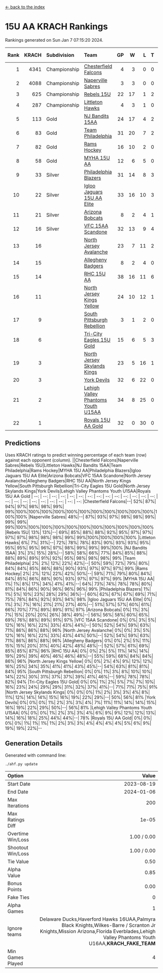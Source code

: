 [<- back to the index](readme.md)
# 15U AA KRACH Rankings
Rankings generated on Sun Jan  7 07:15:20 2024.

Rank|KRACH|Subdivision|Team|GP|W|L|T|OTW|OTL|SoS|Exp Wins|Win Diff
---:|---:|:---|:---|---:|---:|---:|---:|---:|---:|---:|---:|---:
1|4341|Championship|[Chesterfield Falcons](https://gamesheetstats.com/seasons/3659/teams/143334/schedule)|4|3|0|0|1|0|148|4.8|-0.0
2|4088|Championship|[Naperville Sabres](https://gamesheetstats.com/seasons/3659/teams/143335/schedule)|3|3|0|0|0|0|175|3.8|-0.0
3|625|Championship|[Rebels 15U](https://gamesheetstats.com/seasons/3659/teams/140654/schedule)|22|17|1|2|1|1|413|19.8|-0.0
4|287|Championship|[Littleton Hawks](https://gamesheetstats.com/seasons/3659/teams/177078/schedule)|4|3|1|0|0|0|158|3.8|-0.0
5|113|Gold|[NJ Bandits 15AA](https://gamesheetstats.com/seasons/3659/teams/140648/schedule)|24|17|4|2|0|1|99|18.9|0.0
6|83|Gold|[Team Philadelphia](https://gamesheetstats.com/seasons/3659/teams/140657/schedule)|31|20|7|2|2|0|89|23.9|0.0
7|82|Gold|[Rams Hockey](https://gamesheetstats.com/seasons/3659/teams/140653/schedule)|16|10|2|0|2|2|281|12.9|0.0
8|58|Gold|[MYHA 15U AA](https://gamesheetstats.com/seasons/3659/teams/140647/schedule)|12|6|5|0|1|0|404|7.9|0.0
9|33|Silver|[Philadelphia Blazers](https://gamesheetstats.com/seasons/3659/teams/140652/schedule)|31|14|8|3|5|1|26|21.4|0.0
10|22|Silver|[Igloo Jaguars 15U AA Elite](https://gamesheetstats.com/seasons/3659/teams/140645/schedule)|33|16|10|3|2|2|25|20.4|0.0
11|21|Silver|[Arizona Bobcats](https://gamesheetstats.com/seasons/3659/teams/143338/schedule)|8|2|4|1|0|1|134|3.4|0.0
12|16|Silver|[VFC 15AA Scandone](https://gamesheetstats.com/seasons/3659/teams/140659/schedule)|32|13|9|4|2|4|174|17.9|0.0
13|16||[North Jersey Avalanche](https://gamesheetstats.com/seasons/3659/teams/140649/schedule)|23|7|11|2|2|1|231|10.9|0.0
14|15||[Allegheny Badgers](https://gamesheetstats.com/seasons/3659/teams/143336/schedule)|8|2|4|0|1|1|564|3.9|0.0
15|14||[RHC 15U AA](https://gamesheetstats.com/seasons/3659/teams/140655/schedule)|38|16|11|6|0|5|60|19.9|0.0
16|11||[North Jersey Kings Yellow](https://gamesheetstats.com/seasons/3659/teams/140650/schedule)|24|10|12|1|1|0|50|12.4|0.0
17|9||[South Pittsburgh Rebellion](https://gamesheetstats.com/seasons/3659/teams/144442/schedule)|3|1|2|0|0|0|166|1.9|0.0
18|6||[Tri-City Eagles 15U Gold](https://gamesheetstats.com/seasons/3659/teams/140658/schedule)|15|6|5|3|0|1|18|8.4|0.0
19|3||[North Jersey Skylands Kings](https://gamesheetstats.com/seasons/3659/teams/140651/schedule)|23|5|16|1|0|1|98|6.4|0.0
20|3||[York Devils](https://gamesheetstats.com/seasons/3659/teams/140660/schedule)|32|6|22|0|2|2|42|8.9|0.0
21|2||[Lehigh Valley Phantoms Youth U15AA](https://gamesheetstats.com/seasons/3659/teams/140646/schedule)|34|8|25|0|0|1|20|8.9|0.0
22|1||[Royals 15U AA Gold](https://gamesheetstats.com/seasons/3659/teams/140656/schedule)|32|0|30|0|2|0|25|2.9|0.0

## Predictions
Uses KRACH ratings to predict winning percentage of each team (row) against each opponent (column).
||Chesterfield Falcons|Naperville Sabres|Rebels 15U|Littleton Hawks|NJ Bandits 15AA|Team Philadelphia|Rams Hockey|MYHA 15U AA|Philadelphia Blazers|Igloo Jaguars 15U AA Elite|Arizona Bobcats|VFC 15AA Scandone|North Jersey Avalanche|Allegheny Badgers|RHC 15U AA|North Jersey Kings Yellow|South Pittsburgh Rebellion|Tri-City Eagles 15U Gold|North Jersey Skylands Kings|York Devils|Lehigh Valley Phantoms Youth U15AA|Royals 15U AA Gold
| --: | --: | --: | --: | --: | --: | --: | --: | --: | --: | --: | --: | --: | --: | --: | --: | --: | --: | --: | --: | --: | --: | --: 
|Chesterfield Falcons|--| 52%| 87%| 94%| 97%| 98%| 98%| 99%| 99%|100%|100%|100%|100%|100%|100%|100%|100%|100%|100%|100%|100%|100%
|Naperville Sabres| 48%|--| 87%| 93%| 97%| 98%| 98%| 99%| 99%| 99%| 99%|100%|100%|100%|100%|100%|100%|100%|100%|100%|100%|100%
|Rebels 15U| 13%| 13%|--| 69%| 85%| 88%| 88%| 92%| 95%| 97%| 97%| 97%| 97%| 98%| 98%| 98%| 99%| 99%|100%|100%|100%|100%
|Littleton Hawks|  6%|  7%| 31%|--| 72%| 78%| 78%| 83%| 90%| 93%| 93%| 95%| 95%| 95%| 95%| 96%| 97%| 98%| 99%| 99%| 99%|100%
|NJ Bandits 15AA|  3%|  3%| 15%| 28%|--| 58%| 58%| 66%| 77%| 84%| 85%| 88%| 88%| 89%| 89%| 91%| 92%| 95%| 98%| 98%| 98%| 99%
|Team Philadelphia|  2%|  2%| 12%| 22%| 42%|--| 50%| 59%| 72%| 79%| 80%| 84%| 84%| 85%| 86%| 88%| 90%| 93%| 97%| 97%| 97%| 99%
|Rams Hockey|  2%|  2%| 12%| 22%| 42%| 50%|--| 59%| 71%| 79%| 80%| 84%| 84%| 85%| 86%| 88%| 90%| 93%| 97%| 97%| 97%| 99%
|MYHA 15U AA|  1%|  1%|  8%| 17%| 34%| 41%| 41%|--| 64%| 73%| 74%| 78%| 78%| 80%| 81%| 84%| 86%| 90%| 96%| 96%| 96%| 99%
|Philadelphia Blazers|  1%|  1%|  5%| 10%| 23%| 28%| 29%| 36%|--| 60%| 62%| 67%| 67%| 69%| 71%| 75%| 78%| 84%| 92%| 93%| 94%| 98%
|Igloo Jaguars 15U AA Elite|  0%|  1%|  3%|  7%| 16%| 21%| 21%| 27%| 40%|--| 51%| 57%| 57%| 60%| 61%| 66%| 70%| 77%| 89%| 89%| 91%| 97%
|Arizona Bobcats|  0%|  1%|  3%|  7%| 15%| 20%| 20%| 26%| 38%| 49%|--| 56%| 56%| 58%| 60%| 65%| 69%| 76%| 88%| 89%| 91%| 97%
|VFC 15AA Scandone|  0%|  0%|  3%|  5%| 12%| 16%| 16%| 22%| 33%| 43%| 44%|--| 50%| 52%| 54%| 59%| 63%| 71%| 86%| 86%| 88%| 96%
|North Jersey Avalanche|  0%|  0%|  3%|  5%| 12%| 16%| 16%| 22%| 33%| 43%| 44%| 50%|--| 52%| 54%| 59%| 63%| 71%| 86%| 86%| 88%| 96%
|Allegheny Badgers|  0%|  0%|  2%|  5%| 11%| 15%| 15%| 20%| 31%| 40%| 42%| 48%| 48%|--| 52%| 57%| 61%| 69%| 85%| 85%| 87%| 96%
|RHC 15U AA|  0%|  0%|  2%|  5%| 11%| 14%| 14%| 19%| 29%| 39%| 40%| 46%| 46%| 48%|--| 55%| 59%| 68%| 84%| 84%| 86%| 96%
|North Jersey Kings Yellow|  0%|  0%|  2%|  4%|  9%| 12%| 12%| 16%| 25%| 34%| 35%| 41%| 41%| 43%| 45%|--| 54%| 63%| 81%| 81%| 84%| 95%
|South Pittsburgh Rebellion|  0%|  0%|  1%|  3%|  8%| 10%| 10%| 14%| 22%| 30%| 31%| 37%| 37%| 39%| 41%| 46%|--| 59%| 78%| 78%| 82%| 94%
|Tri-City Eagles 15U Gold|  0%|  0%|  1%|  2%|  5%|  7%|  7%| 10%| 16%| 23%| 24%| 29%| 29%| 31%| 32%| 37%| 41%|--| 71%| 71%| 75%| 91%
|North Jersey Skylands Kings|  0%|  0%|  0%|  1%|  2%|  3%|  3%|  4%|  8%| 11%| 12%| 14%| 14%| 15%| 16%| 19%| 22%| 29%|--| 50%| 56%| 81%
|York Devils|  0%|  0%|  0%|  1%|  2%|  3%|  3%|  4%|  7%| 11%| 11%| 14%| 14%| 15%| 16%| 19%| 22%| 29%| 50%|--| 56%| 81%
|Lehigh Valley Phantoms Youth U15AA|  0%|  0%|  0%|  1%|  2%|  3%|  3%|  4%|  6%|  9%|  9%| 12%| 12%| 13%| 14%| 16%| 18%| 25%| 44%| 44%|--| 78%
|Royals 15U AA Gold|  0%|  0%|  0%|  0%|  1%|  1%|  1%|  1%|  2%|  3%|  3%|  4%|  4%|  4%|  4%|  5%|  6%|  9%| 19%| 19%| 22%|--

## Generation Details

Generated with command line:
```
./ahf.py update
```

| Option | Value |
| :----- | ----: |
| Start Date | 2023-08-19 |
| End Date | 2024-01-06 |
| Max Iterations | 200 |
| Max Ratings Diff | 1e-05 |
| Overtime Win/Loss | 1.00 / 0.00 |
| Shootout Win/Loss | 1.00 / 0.00 |
| Tie Value | 0.50 |
| Alpha Value | 0.85 |
| Bonus Points | 0.00 |
| Fake Ties | 0 |
| Alpha Games | 1 |
| Ignore teams | Delaware Ducks,Haverford Hawks 16UAA,Palmyra Black Knights,Wilkes-Barre / Scranton Jr Knights,Mission Arizona,Florida Everblades,Lehigh Valley Phantoms Youth U16AA,__KRACH_FAKE_TEAM__ |
| Min Games Played | 4 |

